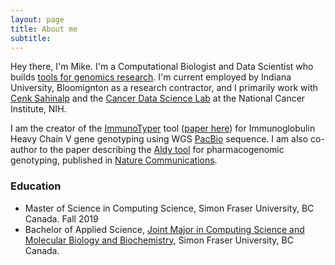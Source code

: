 ```yaml
---
layout: page
title: About me
subtitle: 
---
```


Hey there, I'm Mike. I'm a Computational Biologist and Data Scientist who builds [tools for genomics research](github.com/michael-ford). I'm current employed by Indiana University, Bloomignton as a research contractor, and I primarily work with [Cenk Sahinalp](https://ccr.cancer.gov/cancer-data-science-laboratory/s-cenk-sahinalp) and the [Cancer Data Science Lab](https://ccr.cancer.gov/cancer-data-science-laboratory) at the National Cancer Institute, NIH.

I am the creator of the [ImmunoTyper](https://github.com/michael-ford/ImmunoTyper) tool ([paper here](https://www.sciencedirect.com/science/article/pii/S2589004220300675)) for Immunoglobulin Heavy Chain V gene genotyping using WGS [PacBio](https://www.pacb.com/) sequence. I am also co-author to the paper describing the [Aldy tool](https://github.com/0xTCG/aldy) for pharmacogenomic genotyping, published in [Nature Communications](https://www.nature.com/articles/s41467-018-03273-1).


### Education

- Master of Science in Computing Science, Simon Fraser University, BC Canada. Fall 2019
- Bachelor of Applied Science, [Joint Major in Computing Science and Molecular Biology and Biochemistry](https://www.sfu.ca/bioinformatics/undergrad.html), Simon Fraser University, BC Canada. 